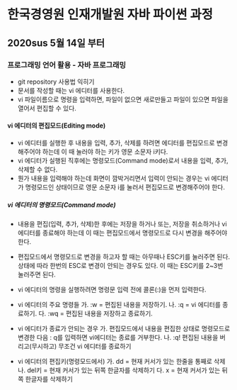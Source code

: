 # 한국경영원 인재개발원 자바 파이썬 과정
## 2020sus 5월 14일 부터
### 프로그래밍 언어 활용 - 자바 프로그래밍

* git repository 사용법 익히기
* 문서를 작성할 때는 vi 에디터를 사용한다.
* vi 파일이름으로 명령을 입력하면, 파일이 없으면 새로만들고 파일이 있으면 파일을 열어서 편집할 수 있다.

#### vi 에디터의 편집모드(Editing mode)
* vi 에디터를 실행한 후 내용을 입력, 추가, 삭제를 하려면 에디터를 편집모드로 변경해주어야 하는데 이 때 눌러야 하는 키가 영문 소문자 i키다.
* vi 에디터가 실행된 직후에는 명령모드(Command mode)로서 내용을 입력, 추가, 삭제할 수 없다.
* 뭔가 내용을 입력해야 하는데 화면이 깜박거리면서 입력이 안되는 경우는 vi 에디터가 명령모드인 상태이므로 영문 소문자 i를 눌러서 편집모드로 변경해주어야 한다.
##### vi 에디터의 명령모드(Command mode)
* 내용을 편집(입력, 추가, 삭제)한 후에는 저장을 하거나 또는, 저장을 취소하거나 vi 에디터를 종료해야 하는데 이 때는 편집모드에서 명령모드로 다시 변경을 해주어야 한다.
* 편집모드에서 명령모드로 변경을 하고자 할 때는 아무때나 ESC키를 눌러주면 된다. 상태에 따라 한번의 ESC로 변경이 안되는 경우도 있다. 이 때는 ESC키를 2~3번 눌러주면 된다.
* vi 에디터의 명령을 실행하려면 명령문 입력 전에 콜론(:)을 먼저 입력한다.
* vi 에디터의 주요 명령들
가. :w   =   편집된 내용을 저장하기.
나. :q   =   vi 에디터를 종료하기.
다. :wq  =   편집된 내용을 저장하고 종료하기.
* vi 에디터가 종료가 안되는 경우
가. 편집모드에서 내용을 편집한 상태로 명령모드로 변경한 다음 : q를 입력하면 vi에디터는 종료를 거부한다.
나. :q! 편집된 내용을 버리고(무시하고) 무조건 vi 에디터를 종료하기

* vi 에디터의 편집키(명령모드에서)
가. dd      = 현재 커서가 있는 한줄을 통째로 삭제
나. del키   = 현재 커서가 있는 뒤쪽 한글자를 삭제하기
다. x       = 현재 커서가 있는 뒤쪽 한글자를 삭제하기

